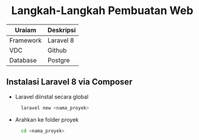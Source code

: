 <h1 align="center">
Langkah-Langkah Pembuatan Web
</h1>

| Uraiam    | Deskripsi |
| --------- | --------- |
| Framework | Laravel 8 |
| VDC       | Github    |
| Database  | Postgre   |

## Instalasi Laravel 8 via Composer

- Laravel diinstal secara global
  ```bash
    laravel new <nama_proyek>
  ```
- Arahkan ke folder proyek
  ```bash
    cd <nama_proyek>
  ```
